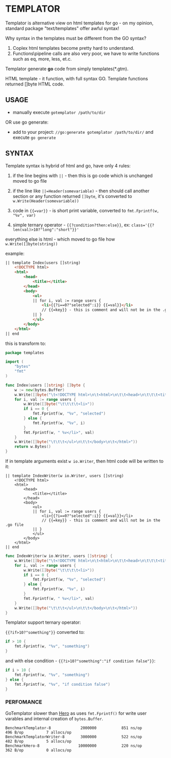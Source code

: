 # TEMPLATOR

Templator is alternative view on html templates for go - on my opinion, standard package "text/templates" offer awful syntax! 

Why syntax in the templates must be different from the GO syntax?

1. Coplex html templates become pretty hard to understand.
2. Functions\pipeline calls are also very poor, we have to write functions such as eq, more, less, et.c.

Templator generate **go** code from simply templates(*.gtm).

HTML template - it function, with full syntax GO. Template functions returned []byte HTML code.


## USAGE

- manually execute `gotemplator /path/to/dir`

OR use go generate:

- add to your project:	`//go:generate gotemplator /path/to/dir/` and execute `go generate`

## SYNTAX

Template syntax is hybrid of html and go, have only 4 rules:

1) if the line begins with `||` - then this is go code which is unchanged moved to go file

2) if the line like `||=Header(somevariable)` - then should call another section or any function returned `[]byte`, it's converted to `w.Write(Header(somevariable))`

3) code in `{{=var}}` - is short print variable, converted to `fmt.Fprintf(w, "%v", var)`

4) simple ternary operator - `{{?condition?then:else}}`, ex: `class='{{?len(val)>10?"long":"short"}}'`

everything else is html - which moved to go file how `w.Write([]byte(string))`

example:
	
```html
|| template Index(users []string) 
	<!DOCTYPE html>
	<html>
		<head>
			<title></title>
		</head>
		<body>
			<ul>
			|| for i, val := range users { 
				<li>{{?i==0?"selected":i}} {{=val}}</li>
				// {{=key}} - this is comment and will not be in the .go file
			|| } 
			</ul>
		</body>
	</html>
|| end
```

this is transform to:

```go
package templates

import (
	"bytes"
	"fmt"
)

func Index(users []string) []byte {
	w := new(bytes.Buffer)
	w.Write([]byte("\t<!DOCTYPE html>\n\t<html>\n\t\t<head>\n\t\t\t<title></title>\n\t\t</head>\n\t\t<body>\n\t\t\t<ul>"))
	for i, val := range users {
		w.Write([]byte("\t\t\t\t<li>"))
		if i == 0 {
			fmt.Fprintf(w, "%v", "selected")
		} else {
			fmt.Fprintf(w, "%v", i)
		}
		fmt.Fprintf(w, " %v</li>", val)
	}
	w.Write([]byte("\t\t\t</ul>\n\t\t</body>\n\t</html>"))
	return w.Bytes()
}
```

If in template arguments exist `w io.Writer`, then html code will be written to it:

```
|| template IndexWriter(w io.Writer, users []string)
	<!DOCTYPE html>
	<html>
		<head>
			<title></title>
		</head>
		<body>
			<ul>
			|| for i, val := range users { 
				<li>{{?i==0?"selected":i}} {{=val}}</li>
				// {{=key}} - this is comment and will not be in the .go file
			|| } 
			</ul>
		</body>
	</html>
|| end
```

```go
func IndexWriter(w io.Writer, users []string) {
	w.Write([]byte("\t<!DOCTYPE html>\n\t<html>\n\t\t<head>\n\t\t\t<title></title>\n\t\t</head>\n\t\t<body>\n\t\t\t<ul>"))
	for i, val := range users {
		w.Write([]byte("\t\t\t\t<li>"))
		if i == 0 {
			fmt.Fprintf(w, "%v", "selected")
		} else {
			fmt.Fprintf(w, "%v", i)
		}
		fmt.Fprintf(w, " %v</li>", val)
	}
	w.Write([]byte("\t\t\t</ul>\n\t\t</body>\n\t</html>"))
}
```

Templator support ternary operator:

`{{?if>10?"something"}}` converted to:

```go
if > 10 {
	fmt.Fprintf(w, "%v", "something")
}
```

and with else condition - `{{?i>10?"something":"if condition false"}}`:

```go
if i > 10 {
	fmt.Fprintf(w, "%v", "something")
} else {
	fmt.Fprintf(w, "%v", "if condition false")
}
```



### PERFOMANCE

GoTemplator slower than [Hero](http://github.com/shiyanhui/hero/) as uses `fmt.Fprintf()` for write user varables and internal creation of `bytes.Buffer`.

	BenchmarkTemplator-8         	 2000000	       851 ns/op	     496 B/op	       7 allocs/op
	BenchmarkTemplatorWriter-8   	 3000000	       522 ns/op	     482 B/op	       5 allocs/op
	BenchmarkHero-8              	10000000	       220 ns/op	     362 B/op	       0 allocs/op

